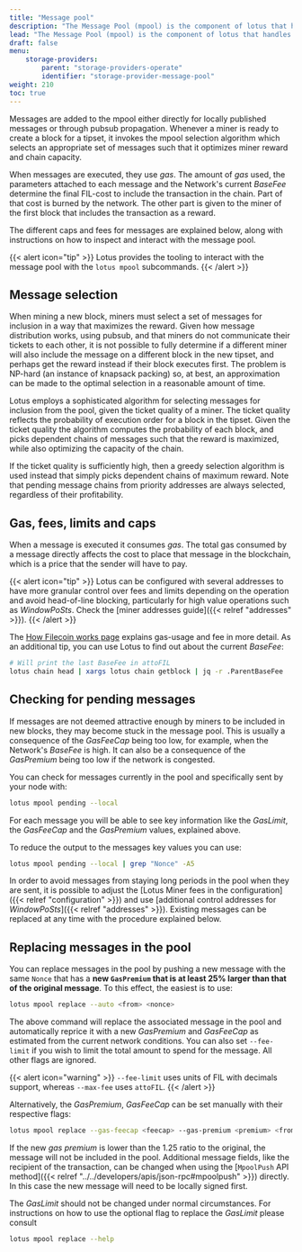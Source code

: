 ```yaml
---
title: "Message pool"
description: "The Message Pool (mpool) is the component of lotus that handles pending messages for inclusion in the chain."
lead: "The Message Pool (mpool) is the component of lotus that handles pending messages for inclusion in the chain."
draft: false
menu:
    storage-providers:
        parent: "storage-providers-operate"
        identifier: "storage-provider-message-pool"
weight: 210
toc: true
---
```


Messages are added to the mpool either directly for locally published messages or through pubsub propagation. Whenever a miner is ready to create a block for a tipset, it invokes the mpool selection algorithm which selects an appropriate set of messages such that it optimizes miner reward and chain capacity.

When messages are executed, they use _gas_. The amount of _gas_ used, the parameters attached to each message and the Network's current _BaseFee_ determine the final FIL-cost to include the transaction in the chain. Part of that cost is burned by the network. The other part is given to the miner of the first block that includes the transaction as a reward.

The different caps and fees for messages are explained below, along with instructions on how to inspect and interact with the message pool.

{{< alert icon="tip" >}}
Lotus provides the tooling to interact with the message pool with the `lotus mpool` subcommands.
{{< /alert >}}

## Message selection

When mining a new block, miners must select a set of messages for inclusion in a way that maximizes the reward. Given how message distribution works, using pubsub, and that miners do not communicate their tickets to each other, it is not possible to fully determine if a different miner will also include the message on a different block in the new tipset, and perhaps get the reward instead if their block executes first. The problem is NP-hard (an instance of knapsack packing) so, at best, an approximation can be made to the optimal selection in a reasonable amount of time.

Lotus employs a sophisticated algorithm for selecting messages for inclusion from the pool, given the ticket quality of a miner. The ticket quality reflects the probability of execution order for a block in the tipset. Given the ticket quality the algorithm computes the probability of each block, and picks dependent chains of messages such that the reward is maximized, while also optimizing the capacity of the chain.

If the ticket quality is sufficiently high, then a greedy selection algorithm is used instead that simply picks dependent chains of maximum reward. Note that pending message chains from priority addresses are always selected, regardless of their profitability.

## Gas, fees, limits and caps

When a message is executed it consumes _gas_. The total gas consumed by a message directly affects the cost to place that message in the blockchain, which is a price that the sender will have to pay.

{{< alert icon="tip" >}}
Lotus can be configured with several addresses to have more granular control over fees and limits depending on the operation and avoid head-of-line blocking, particularly for high value operations such as _WindowPoSts_. Check the [miner addresses guide]({{< relref "addresses" >}}).
{{< /alert >}}

The [How Filecoin works page](https://docs.filecoin.io/about-filecoin/how-filecoin-works/) explains gas-usage and fee in more detail. As an additional tip, you can use Lotus to find out about the current _BaseFee_:

```sh
# Will print the last BaseFee in attoFIL
lotus chain head | xargs lotus chain getblock | jq -r .ParentBaseFee
```

## Checking for pending messages

If messages are not deemed attractive enough by miners to be included in new blocks, they may become stuck in the message pool. This is usually a consequence of the _GasFeeCap_ being too low, for example, when the Network's _BaseFee_ is high. It can also be a consequence of the _GasPremium_ being too low if the network is congested.

You can check for messages currently in the pool and specifically sent by your node with:

```sh
lotus mpool pending --local
```

For each message you will be able to see key information like the _GasLimit_, the _GasFeeCap_ and the _GasPremium_ values, explained above.

To reduce the output to the messages key values you can use:

```sh
lotus mpool pending --local | grep "Nonce" -A5
```

In order to avoid messages from staying long periods in the pool when they are sent, it is possible to adjust the [Lotus Miner fees in the configuration]({{< relref "configuration" >}}) and use [additional control addresses for _WindowPoSts_]({{< relref "addresses" >}}). Existing messages can be replaced at any time with the procedure explained below.

## Replacing messages in the pool

You can replace messages in the pool by pushing a new message with the same `Nonce` that has a **new `GasPremium` that is at least 25% larger than that of the original message**. To this effect, the easiest is to use:

```sh
lotus mpool replace --auto <from> <nonce>
```

The above command will replace the associated message in the pool and automatically reprice it with a new _GasPremium_ and _GasFeeCap_ as estimated from the current network conditions. You can also set `--fee-limit` if you wish to limit the total amount to spend for the message. All other flags are ignored.

{{< alert icon="warning" >}}
`--fee-limit` uses units of FIL with decimals support, whereas `--max-fee` uses `attoFIL`.
{{< /alert >}}

Alternatively, the _GasPremium_, _GasFeeCap_ can be set manually with their respective flags:

```sh
lotus mpool replace --gas-feecap <feecap> --gas-premium <premium> <from> <nonce>
```

If the new _gas premium_ is lower than the 1.25 ratio to the original, the message will not be included in the pool. Additional message fields, like the recipient of the transaction, can be changed when using the [`MpoolPush` API method]({{< relref "../../developers/apis/json-rpc#mpoolpush" >}}) directly. In this case the new message will need to be locally signed first.

The _GasLimit_ should not be changed under normal circumstances. For instructions on how to use the optional flag to replace the _GasLimit_ please consult

```sh
lotus mpool replace --help
```
